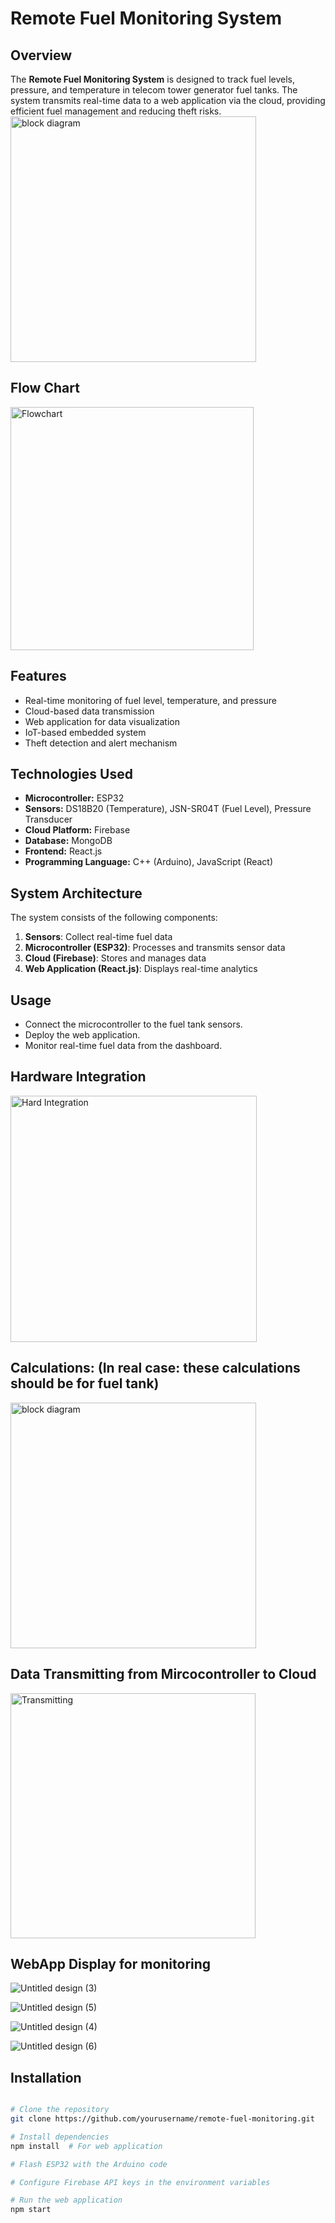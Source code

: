 # Remote Fuel Monitoring System

## Overview
The **Remote Fuel Monitoring System** is designed to track fuel levels, pressure, and temperature in telecom tower generator fuel tanks. The system transmits real-time data to a web application via the cloud, providing efficient fuel management and reducing theft risks.
<img width="393" alt="block diagram" src="https://github.com/user-attachments/assets/b998bb3b-0b00-4d34-a5e2-cd0f08e4bec5" />

## Flow Chart
<img width="389" alt="Flowchart" src="https://github.com/user-attachments/assets/f9f07b9e-a533-4e8c-a087-fe6567da71a3" />

## Features
- Real-time monitoring of fuel level, temperature, and pressure
- Cloud-based data transmission
- Web application for data visualization
- IoT-based embedded system
- Theft detection and alert mechanism

## Technologies Used
- **Microcontroller:** ESP32
- **Sensors:** DS18B20 (Temperature), JSN-SR04T (Fuel Level), Pressure Transducer
- **Cloud Platform:** Firebase
- **Database:** MongoDB
- **Frontend:** React.js
- **Programming Language:** C++ (Arduino), JavaScript (React)

## System Architecture
The system consists of the following components:
1. **Sensors**: Collect real-time fuel data
2. **Microcontroller (ESP32)**: Processes and transmits sensor data
3. **Cloud (Firebase)**: Stores and manages data
4. **Web Application (React.js)**: Displays real-time analytics

## Usage
- Connect the microcontroller to the fuel tank sensors.
- Deploy the web application.
- Monitor real-time fuel data from the dashboard.

## Hardware Integration
<img width="394" alt="Hard Integration" src="https://github.com/user-attachments/assets/c8022169-51af-4ff7-b6dc-ee908575c243" />

## Calculations: (In real case: these calculations should be for fuel tank)
<img width="393" alt="block diagram" src="https://github.com/user-attachments/assets/b10de10d-f41c-4b2f-8fc4-5b28feddd431" />

## Data Transmitting from Mircocontroller to Cloud 
<img width="392" alt="Transmitting" src="https://github.com/user-attachments/assets/0679ddcb-443e-4c97-97f1-a3f22e67c5b2" />

## WebApp Display for monitoring
![Untitled design (3)](https://github.com/user-attachments/assets/fbc48d21-695f-421f-b509-5a759febf00f)

![Untitled design (5)](https://github.com/user-attachments/assets/c120a467-c32e-4760-87a3-485781c2172f)

![Untitled design (4)](https://github.com/user-attachments/assets/61b5fd14-7e2f-4f40-a377-d5f3d1099539)

![Untitled design (6)](https://github.com/user-attachments/assets/fa883306-a55b-492d-8d44-3b89283ceed1)








## Installation
```sh

# Clone the repository
git clone https://github.com/yourusername/remote-fuel-monitoring.git

# Install dependencies
npm install  # For web application

# Flash ESP32 with the Arduino code

# Configure Firebase API keys in the environment variables

# Run the web application
npm start

